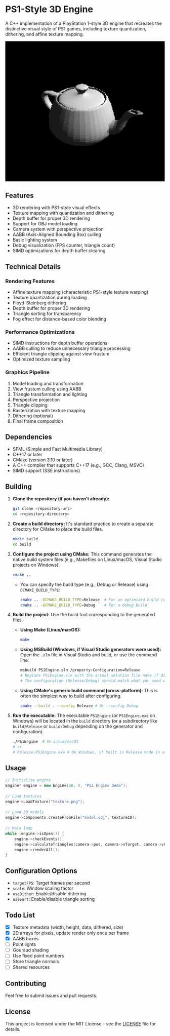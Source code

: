 # PS1-Style 3D Engine

A C++ implementation of a PlayStation 1-style 3D engine that recreates the distinctive visual style of PS1 games, including texture quantization, dithering, and affine texture mapping.

![Teapot Demo](images/teapot.png)

## Features

- 3D rendering with PS1-style visual effects
- Texture mapping with quantization and dithering
- Depth buffer for proper 3D rendering
- Support for OBJ model loading
- Camera system with perspective projection
- AABB (Axis-Aligned Bounding Box) culling
- Basic lighting system
- Debug visualization (FPS counter, triangle count)
- SIMD optimizations for depth buffer clearing

## Technical Details

### Rendering Features
- Affine texture mapping (characteristic PS1-style texture warping)
- Texture quantization during loading
- Floyd-Steinberg dithering
- Depth buffer for proper 3D rendering
- Triangle sorting for transparency
- Fog effect for distance-based color blending

### Performance Optimizations
- SIMD instructions for depth buffer operations
- AABB culling to reduce unnecessary triangle processing
- Efficient triangle clipping against view frustum
- Optimized texture sampling

### Graphics Pipeline
1. Model loading and transformation
2. View frustum culling using AABB
3. Triangle transformation and lighting
4. Perspective projection
5. Triangle clipping
6. Rasterization with texture mapping
7. Dithering (optional)
8. Final frame composition

## Dependencies

- SFML (Simple and Fast Multimedia Library)
- C++17 or later
- CMake (version 3.10 or later)
- A C++ compiler that supports C++17 (e.g., GCC, Clang, MSVC)
- SIMD support (SSE instructions)

## Building

1.  **Clone the repository (if you haven't already):**
    ```bash
    git clone <repository-url>
    cd <repository-directory>
    ```

2.  **Create a build directory:**
    It's standard practice to create a separate directory for CMake to place the build files.
    ```bash
    mkdir build
    cd build
    ```

3.  **Configure the project using CMake:**
    This command generates the native build system files (e.g., Makefiles on Linux/macOS, Visual Studio projects on Windows).
    ```bash
    cmake ..
    ```
    *   You can specify the build type (e.g., Debug or Release) using `-DCMAKE_BUILD_TYPE`:
        ```bash
        cmake .. -DCMAKE_BUILD_TYPE=Release  # For an optimized build (default)
        cmake .. -DCMAKE_BUILD_TYPE=Debug    # For a debug build
        ```

4.  **Build the project:**
    Use the build tool corresponding to the generated files.
    *   **Using Make (Linux/macOS):**
        ```bash
        make
        ```
    *   **Using MSBuild (Windows, if Visual Studio generators were used):**
        Open the `.sln` file in Visual Studio and build, or use the command line:
        ```bash
        msbuild PS1Engine.sln /property:Configuration=Release 
        # Replace PS1Engine.sln with the actual solution file name if different.
        # The configuration (Release/Debug) should match what you used with cmake.
        ```
    *   **Using CMake's generic build command (cross-platform):**
        This is often the simplest way to build after configuring.
        ```bash
        cmake --build . --config Release # Or --config Debug
        ```

5.  **Run the executable:**
    The executable `PS1Engine` (or `PS1Engine.exe` on Windows) will be located in the `build` directory (or a subdirectory like `build/Release` or `build/Debug` depending on the generator and configuration).
    ```bash
    ./PS1Engine  # On Linux/macOS
    # or
    # Release\PS1Engine.exe # On Windows, if built in Release mode in a subdirectory
    ```

## Usage

```cpp
// Initialize engine
Engine* engine = new Engine(60, 4, "PS1 Engine Demo");

// Load textures
engine->LoadTexture("texture.png");

// Load 3D models
engine->components.createFromFile("model.obj", textureID);

// Main loop
while (engine->isOpen()) {
    engine->checkEvents();
    engine->calculateTriangles(camera->pos, camera->vTarget, camera->vUp);
    engine->renderAll();
}
```

## Configuration Options

- `targetFPS`: Target frames per second
- `scale`: Window scaling factor
- `useDither`: Enable/disable dithering
- `useSort`: Enable/disable triangle sorting

## Todo List

- [x] Texture metadata (width, height, data, dithered, size)
- [x] 2D arrays for pixels, update render only once per frame
- [x] AABB boxes
- [ ] Point lights
- [ ] Gouraud shading
- [ ] Use fixed point numbers
- [ ] Store triangle normals
- [ ] Shared resources

## Contributing

Feel free to submit issues and pull requests.

## License

This project is licensed under the MIT License - see the [LICENSE](LICENSE) file for details. 
